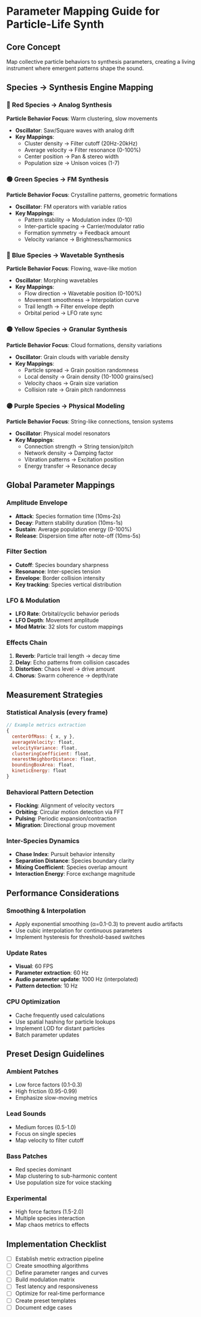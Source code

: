 # Parameter Mapping Guide for Particle-Life Synth

## Core Concept
Map collective particle behaviors to synthesis parameters, creating a living instrument where emergent patterns shape the sound.

## Species → Synthesis Engine Mapping

### 🔴 Red Species → Analog Synthesis
**Particle Behavior Focus**: Warm clustering, slow movements
- **Oscillator**: Saw/Square waves with analog drift
- **Key Mappings**:
  - Cluster density → Filter cutoff (20Hz-20kHz)
  - Average velocity → Filter resonance (0-100%)
  - Center position → Pan & stereo width
  - Population size → Unison voices (1-7)

### 🟢 Green Species → FM Synthesis
**Particle Behavior Focus**: Crystalline patterns, geometric formations
- **Oscillator**: FM operators with variable ratios
- **Key Mappings**:
  - Pattern stability → Modulation index (0-10)
  - Inter-particle spacing → Carrier/modulator ratio
  - Formation symmetry → Feedback amount
  - Velocity variance → Brightness/harmonics

### 🔵 Blue Species → Wavetable Synthesis
**Particle Behavior Focus**: Flowing, wave-like motion
- **Oscillator**: Morphing wavetables
- **Key Mappings**:
  - Flow direction → Wavetable position (0-100%)
  - Movement smoothness → Interpolation curve
  - Trail length → Filter envelope depth
  - Orbital period → LFO rate sync

### 🟡 Yellow Species → Granular Synthesis
**Particle Behavior Focus**: Cloud formations, density variations
- **Oscillator**: Grain clouds with variable density
- **Key Mappings**:
  - Particle spread → Grain position randomness
  - Local density → Grain density (10-1000 grains/sec)
  - Velocity chaos → Grain size variation
  - Collision rate → Grain pitch randomness

### 🟣 Purple Species → Physical Modeling
**Particle Behavior Focus**: String-like connections, tension systems
- **Oscillator**: Physical model resonators
- **Key Mappings**:
  - Connection strength → String tension/pitch
  - Network density → Damping factor
  - Vibration patterns → Excitation position
  - Energy transfer → Resonance decay

## Global Parameter Mappings

### Amplitude Envelope
- **Attack**: Species formation time (10ms-2s)
- **Decay**: Pattern stability duration (10ms-1s)
- **Sustain**: Average population energy (0-100%)
- **Release**: Dispersion time after note-off (10ms-5s)

### Filter Section
- **Cutoff**: Species boundary sharpness
- **Resonance**: Inter-species tension
- **Envelope**: Border collision intensity
- **Key tracking**: Species vertical distribution

### LFO & Modulation
- **LFO Rate**: Orbital/cyclic behavior periods
- **LFO Depth**: Movement amplitude
- **Mod Matrix**: 32 slots for custom mappings

### Effects Chain
1. **Reverb**: Particle trail length → decay time
2. **Delay**: Echo patterns from collision cascades
3. **Distortion**: Chaos level → drive amount
4. **Chorus**: Swarm coherence → depth/rate

## Measurement Strategies

### Statistical Analysis (every frame)
```javascript
// Example metrics extraction
{
  centerOfMass: { x, y },
  averageVelocity: float,
  velocityVariance: float,
  clusteringCoefficient: float,
  nearestNeighborDistance: float,
  boundingBoxArea: float,
  kineticEnergy: float
}
```

### Behavioral Pattern Detection
- **Flocking**: Alignment of velocity vectors
- **Orbiting**: Circular motion detection via FFT
- **Pulsing**: Periodic expansion/contraction
- **Migration**: Directional group movement

### Inter-Species Dynamics
- **Chase Index**: Pursuit behavior intensity
- **Separation Distance**: Species boundary clarity
- **Mixing Coefficient**: Species overlap amount
- **Interaction Energy**: Force exchange magnitude

## Performance Considerations

### Smoothing & Interpolation
- Apply exponential smoothing (α=0.1-0.3) to prevent audio artifacts
- Use cubic interpolation for continuous parameters
- Implement hysteresis for threshold-based switches

### Update Rates
- **Visual**: 60 FPS
- **Parameter extraction**: 60 Hz
- **Audio parameter update**: 1000 Hz (interpolated)
- **Pattern detection**: 10 Hz

### CPU Optimization
- Cache frequently used calculations
- Use spatial hashing for particle lookups
- Implement LOD for distant particles
- Batch parameter updates

## Preset Design Guidelines

### Ambient Patches
- Low force factors (0.1-0.3)
- High friction (0.95-0.99)
- Emphasize slow-moving metrics

### Lead Sounds
- Medium forces (0.5-1.0)
- Focus on single species
- Map velocity to filter cutoff

### Bass Patches
- Red species dominant
- Map clustering to sub-harmonic content
- Use population size for voice stacking

### Experimental
- High force factors (1.5-2.0)
- Multiple species interaction
- Map chaos metrics to effects

## Implementation Checklist

- [ ] Establish metric extraction pipeline
- [ ] Create smoothing algorithms
- [ ] Define parameter ranges and curves
- [ ] Build modulation matrix
- [ ] Test latency and responsiveness
- [ ] Optimize for real-time performance
- [ ] Create preset templates
- [ ] Document edge cases